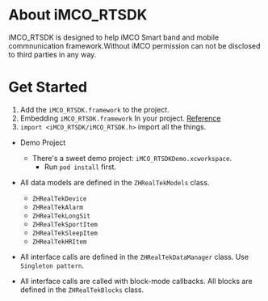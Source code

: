 # About iMCO_RTSDK

iMCO_RTSDK is designed to help iMCO Smart band and mobile commnunication framework.Without iMCO permission can not be disclosed to third parties in any way.



# Get Started

1. Add the `iMCO_RTSDK.framework` to the project.
2. Embedding `iMCO_RTSDK.framework` In your project. [Reference](https://developer.apple.com/library/content/technotes/tn2435/_index.html#//apple_ref/doc/uid/DTS40017543-CH1-EMBED_SECTION)
3. `import <iMCO_RTSDK/iMCO_RTSDK.h>` import all the things.


* Demo Project
  * There's a sweet demo project: `iMCO_RTSDKDemo.xcworkspace`.
    * Run `pod install` first.
* All data models are defined in the `ZHRealTekModels` class.
  * `ZHRealTekDevice` 
  * `ZHRealTekAlarm`
  * `ZHRealTekLongSit`
  * `ZHRealTekSportItem`
  * `ZHRealTekSleepItem`
  * `ZHRealTekHRItem`


* All interface calls are defined in the `ZHRealTekDataManager` class. Use `Singleton pattern`.

* All interface calls are called with block-mode callbacks. All blocks are defined in the `ZHRealTekBlocks` class.

  ​

  ​

  ​




